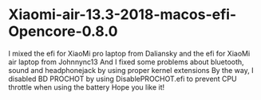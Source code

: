 # Xiaomi-air-13.3-2018-macos-efi-Opencore-0.8.0
I mixed the efi for XiaoMi pro laptop from Daliansky and the efi for XiaoMi air laptop from Johnnync13
And I fixed some problems about bluetooth, sound and headphonejack by using proper kernel extensions
By the way, I disabled BD PROCHOT by using DisablePROCHOT.efi to prevent CPU throttle when using the battery
Hope you like it!
